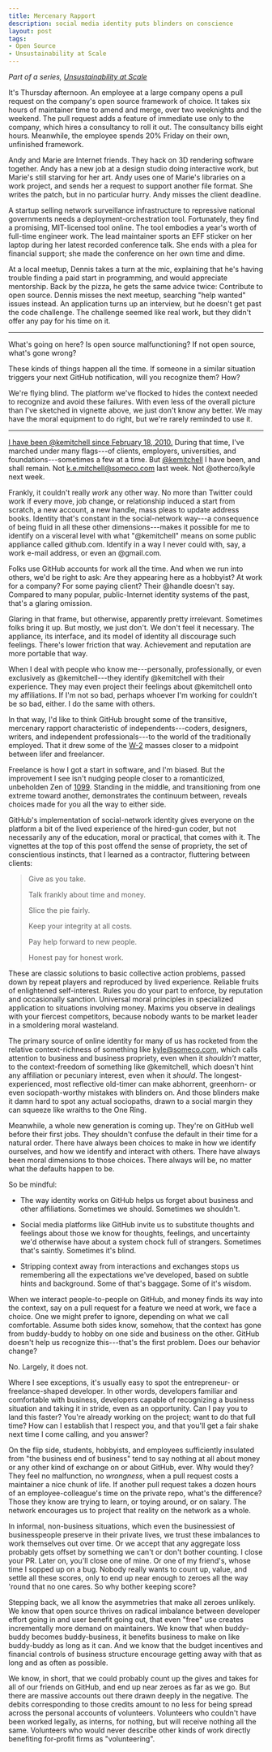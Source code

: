 ```yaml
---
title: Mercenary Rapport
description: social media identity puts blinders on conscience
layout: post
tags:
- Open Source
- Unsustainability at Scale
---
```


_Part of a series, [Unsustainability at Scale](https://writing.kemitchell.com/2017/10/15/Unsustainability-at-Scale.html)_

It's Thursday afternoon.  An employee at a large company opens a pull request on the company's open source framework of choice.  It takes six hours of maintainer time to amend and merge, over two weeknights and the weekend.  The pull request adds a feature of immediate use only to the company, which hires a consultancy to roll it out.  The consultancy bills eight hours.  Meanwhile, the employee spends 20% Friday on their own, unfinished framework.

Andy and Marie are Internet friends.  They hack on 3D rendering software together.  Andy has a new job at a design studio doing interactive work, but Marie's still starving for her art.  Andy uses one of Marie's libraries on a work project, and sends her a request to support another file format.  She writes the patch, but in no particular hurry.  Andy misses the client deadline.

A startup selling network surveillance infrastructure to repressive national governments needs a deployment-orchestration tool.  Fortunately, they find a promising, MIT-licensed tool online.  The tool embodies a year's worth of full-time engineer work.  The lead maintainer sports an EFF sticker on her laptop during her latest recorded conference talk.  She ends with a plea for financial support; she made the conference on her own time and dime.

At a local meetup, Dennis takes a turn at the mic, explaining that he's having trouble finding a paid start in programming, and would appreciate mentorship.  Back by the pizza, he gets the same advice twice:  Contribute to open source.  Dennis misses the next meetup, searching "help wanted" issues instead.  An application turns up an interview, but he doesn't get past the code challenge.  The challenge seemed like real work, but they didn't offer any pay for his time on it.

---

What's going on here?  Is open source malfunctioning?  If not open source, what's gone wrong?

These kinds of things happen all the time.  If someone in a similar situation triggers your next GitHub notification, will you recognize them?  How?

We're flying blind.  The platform we've flocked to hides the context needed to recognize and avoid these failures.  With even less of the overall picture than I've sketched in vignette above, we just don't know any better.  We may have the moral equipment to do right, but we're rarely reminded to use it.

---

[I have been @kemitchell since February 18, 2010.](https://api.github.com/users/kemitchell)  During that time, I've marched under many flags---of clients, employers, universities, and foundations---sometimes a few at a time.  But [@kemitchell](https://github.com/kemitchell) I have been, and shall remain.  Not k.e.mitchell@someco.com last week.  Not @otherco/kyle next week.

Frankly, it couldn't really _work_ any other way.  No more than Twitter could work if every move, job change, or relationship induced a start from scratch, a new account, a new handle, mass pleas to update address books.  Identity that's constant in the social-network way---a consequence of being fluid in all these other dimensions---makes it possible for me to identify on a visceral level with what "@kemitchell" means on some public appliance called github.com.  Identify in a way I never could with, say, a work e-mail address, or even an @gmail.com.

Folks use GitHub accounts for work all the time.  And when we run into others, we'd be right to ask:  Are they appearing here as a hobbyist?  At work for a company?  For some paying client?  Their @handle doesn't say.  Compared to many popular, public-Internet identity systems of the past, that's a glaring omission.

Glaring in that frame, but otherwise, apparently pretty irrelevant.  Sometimes folks bring it up.  But mostly, we just don't.  We don't feel it necessary.  The appliance, its interface, and its model of identity all discourage such feelings.  There's lower friction that way.  Achievement and reputation are more portable that way.

When I deal with people who know me---personally, professionally, or even exclusively as @kemitchell---they identify @kemitchell with their experience.  They may even project their feelings about @kemitchell onto my affiliations.  If I'm not so bad, perhaps whoever I'm working for couldn't be so bad, either.  I do the same with others.

In that way, I'd like to think GitHub brought some of the transitive, mercenary rapport characteristic of independents---coders, designers, writers, and independent professionals---to the world of the traditionally employed.  That it drew some of the [W-2](https://en.wikipedia.org/wiki/Form_W-2) masses closer to a midpoint between lifer and freelancer.

Freelance is how I got a start in software, and I'm biased.  But the improvement I see isn't nudging people closer to a romanticized, unbeholden Zen of [1099](https://en.wikipedia.org/wiki/Form_1099).  Standing in the middle, and transitioning from one extreme toward another, demonstrates the continuum between, reveals choices made for you all the way to either side.

GitHub's implementation of social-network identity gives everyone on the platform a bit of the lived experience of the hired-gun coder, but not necessarily any of the education, moral or practical, that comes with it.  The vignettes at the top of this post offend the sense of propriety, the set of conscientious instincts, that I learned as a contractor, fluttering between clients:

> Give as you take.
>
> Talk frankly about time and money.
>
> Slice the pie fairly.
>
> Keep your integrity at all costs.
>
> Pay help forward to new people.
>
> Honest pay for honest work.

These are classic solutions to basic collective action problems, passed down by repeat players and reproduced by lived experience.  Reliable fruits of enlightened self-interest.  Rules you do your part to enforce, by reputation and occasionally sanction.  Universal moral principles in specialized application to situations involving money.  Maxims you observe in dealings with your fiercest competitors, because nobody wants to be market leader in a smoldering moral wasteland.

The primary source of online identity for many of us has rocketed from the relative context-richness of something like kyle@someco.com, which calls attention to business and business propriety, even when it _shouldn't_ matter, to the context-freedom of something like @kemitchell, which doesn't hint any affiliation or pecuniary interest, even when it _should_.  The longest-experienced, most reflective old-timer can make abhorrent, greenhorn- or even sociopath-worthy mistakes with blinders on.  And those blinders make it damn hard to spot any actual sociopaths, drawn to a social margin they can squeeze like wraiths to the One Ring.

Meanwhile, a whole new generation is coming up.  They're on GitHub well before their first jobs.  They shouldn't confuse the default in their time for a natural order.  There have always been choices to make in how we identify ourselves, and how we identify and interact with others.  There have always been moral dimensions to those choices.  There always will be, no matter what the defaults happen to be.

So be mindful:

- The way identity works on GitHub helps us forget about business and other affiliations.  Sometimes we should.  Sometimes we shouldn't.

- Social media platforms like GitHub invite us to substitute thoughts and feelings about those we know for thoughts, feelings, and uncertainty we'd otherwise have about a system chock full of strangers.  Sometimes that's saintly.  Sometimes it's blind.

- Stripping context away from interactions and exchanges stops us remembering all the expectations we've developed, based on subtle hints and background.  Some of that's baggage.  Some of it's wisdom.

When we interact people-to-people on GitHub, and money finds its way into the context, say on a pull request for a feature we need at work, we face a choice.  One we might prefer to ignore, depending on what we call comfortable.  Assume both sides know, somehow, that the context has gone from buddy-buddy to hobby on one side and business on the other.  GitHub doesn't help us recognize this---that's the first problem.  Does our behavior change?

No.  Largely, it does not.

Where I see exceptions, it's usually easy to spot the entrepreneur- or freelance-shaped developer.  In other words, developers familiar and comfortable with business, developers capable of recognizing a business situation and taking it in stride, even as an opportunity.  Can I pay you to land this faster?  You're already working on the project; want to do that full time?  How can I establish that I respect you, and that you'll get a fair shake next time I come calling, and you answer?

On the flip side, students, hobbyists, and employees sufficiently insulated from "the business end of business" tend to say nothing at all about money or any other kind of exchange on or about GitHub, ever.  Why would they?  They feel no malfunction, no _wrongness_, when a pull request costs a maintainer a nice chunk of life.  If another pull request takes a dozen hours of an employee-colleague's time on the private repo, what's the difference?  Those they know are trying to learn, or toying around, or on salary.  The network encourages us to project that reality on the network as a whole.

In informal, non-business situations, which even the businessiest of businesspeople preserve in their private lives, we trust these imbalances to work themselves out over time.  Or we accept that any aggregate loss probably gets offset by something we can't or don't bother counting.  I close your PR.  Later on, you'll close one of mine.  Or one of my friend's, whose time I sopped up on a bug.  Nobody really wants to count up, value, and settle all these scores, only to end up near enough to zeroes all the way 'round that no one cares.  So why bother keeping score?

Stepping back, we all know the asymmetries that make all zeroes unlikely.  We know that open source thrives on radical imbalance between developer effort going in and user benefit going out, that even "free" use creates incrementally more demand on maintainers.  We know that when buddy-buddy becomes buddy-business, it benefits business to make on like buddy-buddy as long as it can.  And we know that the budget incentives and financial controls of business structure encourage getting away with that as long and as often as possible.

We know, in short, that we could probably count up the gives and takes for all of our friends on GitHub, and end up near zeroes as far as we go.  But there are massive accounts out there drawn deeply in the negative.  The debits corresponding to those credits amount to no less for being spread across the personal accounts of volunteers.  Volunteers who couldn't have been worked legally, as interns, for nothing, but will receive nothing all the same.  Volunteers who would never describe other kinds of work directly benefiting for-profit firms as "volunteering".
